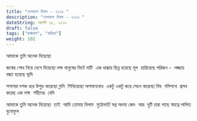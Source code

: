 ```yaml
---
title: "দেশভাগ দিবস - ২০১৯ "
description: "দেশভাগ দিবস - ২০১৯ "
dateString: আগস্ট ১৫, ২০১৯
draft: false
tags: ["জন্মদাগ", "কবিতা"]
weight: 102
---
```


আমাকে তুমি অনেক দিয়েছো

জন্মের শোধ নিয়ে দেগে দিয়েছো লক্ষ মানুষের ভিটে মাটি 
এক ধাক্কায় ছিন্ন হয়েছে মূল 
হারিয়েছে পরিজন - 
লজ্জায় বন্ধ্যা হয়েছে ভূমি

সসাগরা দশক ধরে উপুড় করেছো গ্লানি 
শিখিয়েছো অপমানবোধ 
একটু একটু করে সেচন করেছো বিষ 
গলিপথে  প্রসব করেছ এক লক্ষ  শহীদের  বেদি

আমাকে তুমি অনেক দিয়েছো 
তাই  আমি তোমায় দিলাম 
মুঠোভর্তি স্বপ্ন অদম্য জেদ 
আর 
দুটি চারা গাছে স্বযত্নে লালিত বুনোফুল
